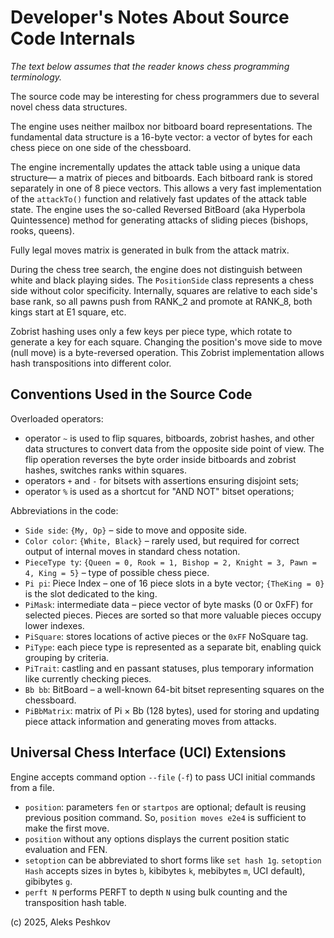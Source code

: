 Developer's Notes About Source Code Internals
=============================================

*The text below assumes that the reader knows chess programming terminology.*

The source code may be interesting for chess programmers due to several novel chess data structures.

The engine uses neither mailbox nor bitboard board representations. The fundamental
data structure is a 16-byte vector: a vector of bytes for each chess piece on one side of the chessboard.

The engine incrementally updates the attack table using a unique data structure—
a matrix of pieces and bitboards. Each bitboard rank is stored separately in one of 8 piece vectors.
This allows a very fast implementation of the `attackTo()` function and relatively fast updates of the attack table state.
The engine uses the so-called Reversed BitBoard (aka Hyperbola Quintessence) method for generating attacks of sliding pieces (bishops, rooks, queens).

Fully legal moves matrix is generated in bulk from the attack matrix.

During the chess tree search, the engine does not distinguish between white and black playing sides.
The `PositionSide` class represents a chess side without color specificity.
Internally, squares are relative to each side's base rank, so all pawns push from RANK_2 and promote at RANK_8, both kings start at E1 square, etc.

Zobrist hashing uses only a few keys per piece type, which rotate to generate a key for each square.
Changing the position's move side to move (null move) is a byte-reversed operation. This Zobrist implementation allows
hash transpositions into different color.

Conventions Used in the Source Code
-----------------------------------

Overloaded operators:

- operator `~` is used to flip squares, bitboards, zobrist hashes, and other data structures to convert data from the opposite side point of view.
   The flip operation reverses the byte order inside bitboards and zobrist hashes, switches ranks within squares.
- operators `+` and `-` for bitsets with assertions ensuring disjoint sets;
- operator `%` is used as a shortcut for "AND NOT" bitset operations;

Abbreviations in the code:

* `Side side`: `{My, Op}` – side to move and opposite side.
* `Color color`: `{White, Black}` – rarely used, but required for correct output of internal moves in standard chess notation.
* `PieceType ty`: `{Queen = 0, Rook = 1, Bishop = 2, Knight = 3, Pawn = 4, King = 5}` – type of possible chess piece.
* `Pi pi`: Piece Index – one of 16 piece slots in a byte vector; `{TheKing = 0}` is the slot dedicated to the king.
* `PiMask`: intermediate data – piece vector of byte masks (0 or 0xFF) for selected pieces.
    Pieces are sorted so that more valuable pieces occupy lower indexes.
* `PiSquare`: stores locations of active pieces or the `0xFF` NoSquare tag.
* `PiType`: each piece type is represented as a separate bit, enabling quick grouping by criteria.
* `PiTrait`: castling and en passant statuses, plus temporary information like currently checking pieces.
* `Bb bb`: BitBoard – a well-known 64-bit bitset representing squares on the chessboard.
* `PiBbMatrix`: matrix of Pi × Bb (128 bytes), used for storing and updating piece attack information and generating moves from attacks.

Universal Chess Interface (UCI) Extensions
------------------------------------------
Engine accepts command option `--file` (`-f`) to pass UCI initial commands from a file.

* `position`: parameters `fen` or `startpos` are optional; default is reusing previous position command.
   So, `position moves e2e4` is sufficient to make the first move.
* `position` without any options displays the current position static evaluation and FEN.
* `setoption` can be abbreviated to short forms like `set hash 1g`.
  `setoption Hash` accepts sizes in bytes `b`, kibibytes `k`, mebibytes `m`, UCI default), gibibytes `g`.
* `perft N` performs PERFT to depth `N` using bulk counting and the transposition hash table.

(c) 2025, Aleks Peshkov
